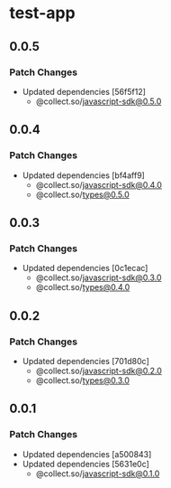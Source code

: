 # test-app

## 0.0.5

### Patch Changes

- Updated dependencies [56f5f12]
  - @collect.so/javascript-sdk@0.5.0

## 0.0.4

### Patch Changes

- Updated dependencies [bf4aff9]
  - @collect.so/javascript-sdk@0.4.0
  - @collect.so/types@0.5.0

## 0.0.3

### Patch Changes

- Updated dependencies [0c1ecac]
  - @collect.so/javascript-sdk@0.3.0
  - @collect.so/types@0.4.0

## 0.0.2

### Patch Changes

- Updated dependencies [701d80c]
  - @collect.so/javascript-sdk@0.2.0
  - @collect.so/types@0.3.0

## 0.0.1

### Patch Changes

- Updated dependencies [a500843]
- Updated dependencies [5631e0c]
  - @collect.so/javascript-sdk@0.1.0
